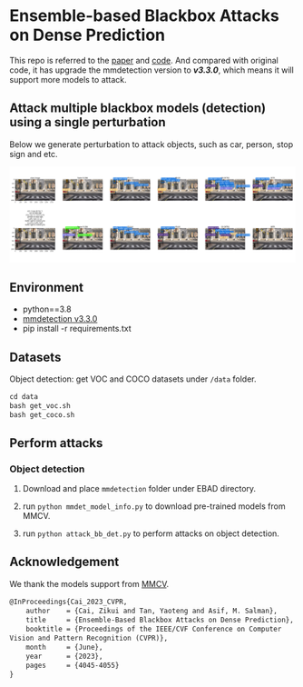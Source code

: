 # Ensemble-based Blackbox Attacks on Dense Prediction

This repo is referred to the [paper](https://arxiv.org/abs/2303.14304) and [code](https://github.com/CSIPlab/EBAD). And compared with original code, it has upgrade the mmdetection version to ***v3.3.0***, which means it will support more models to attack.

## Attack multiple blackbox models (detection) using a single perturbation

Below we generate perturbation to attack objects, such as car, person, stop sign and etc.

![attack sample](doc/attack_sample.png)

## Environment

* python==3.8
* [mmdetection v3.3.0](https://github.com/open-mmlab/mmdetection/tree/v3.3.0)
* pip install -r requirements.txt

## Datasets

Object detection: get VOC and COCO datasets under `/data` folder.

```shell
cd data
bash get_voc.sh
bash get_coco.sh
```

## Perform attacks

### Object detection

1. Download and place `mmdetection` folder under EBAD directory.

2. run ```python mmdet_model_info.py``` to download pre-trained models from MMCV.

3. run ```python attack_bb_det.py``` to perform attacks on object detection.

## Acknowledgement

We thank the models support from [MMCV](https://github.com/open-mmlab/mmcv).   
```shell
@InProceedings{Cai_2023_CVPR,
    author    = {Cai, Zikui and Tan, Yaoteng and Asif, M. Salman},
    title     = {Ensemble-Based Blackbox Attacks on Dense Prediction},
    booktitle = {Proceedings of the IEEE/CVF Conference on Computer Vision and Pattern Recognition (CVPR)},
    month     = {June},
    year      = {2023},
    pages     = {4045-4055}
}
```